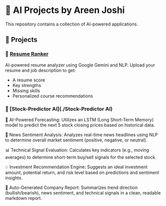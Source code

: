 # 🤖 AI Projects by Areen Joshi

This repository contains a collection of AI-powered applications.

## 📁 Projects

### 📄 [Resume Ranker](./Resume-Ranker)
AI-powered resume analyzer using Google Gemini and NLP. Upload your resume and job description to get:
- A resume score
- Key strengths
- Missing skills
- Personalized course recommendations


### 📄 [Stock-Predictor AI](./Stock-Predictor AI)
🔮 AI-Powered Forecasting:
Utilizes an LSTM (Long Short-Term Memory) model to predict the next 5 stock closing prices based on historical data.

📰 News Sentiment Analysis:
Analyzes real-time news headlines using NLP to determine overall market sentiment (positive, negative, or neutral).

📊 Technical Signal Evaluation:
Calculates key indicators (e.g., moving averages) to determine short-term buy/sell signals for the selected stock.

💡 Investment Recommendation Engine:
Suggests an ideal investment amount, potential return, and risk level based on predictions and sentiment insights.

📄 Auto-Generated Company Report:
Summarizes trend direction (bullish/bearish), news sentiment, and technical signals in a clean, readable markdown report.